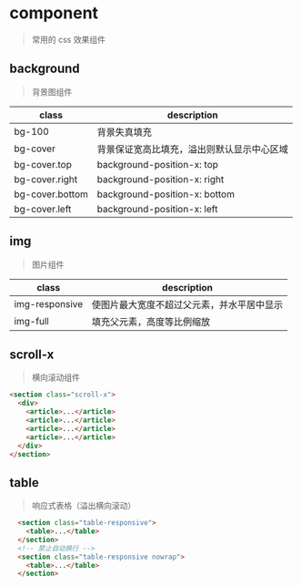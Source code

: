 # component
> 常用的 css 效果组件

## background
> 背景图组件

 class           | description
 --------------- | ----------------------------------------------
 bg-100          | 背景失真填充
 bg-cover        | 背景保证宽高比填充，溢出则默认显示中心区域
 bg-cover.top    | background-position-x: top
 bg-cover.right  | background-position-x: right
 bg-cover.bottom | background-position-x: bottom
 bg-cover.left   | background-position-x: left

## img
> 图片组件

 class           | description
 --------------- | ----------------------------------------------
 img-responsive  | 使图片最大宽度不超过父元素，并水平居中显示
 img-full        | 填充父元素，高度等比例缩放

## scroll-x
> 横向滚动组件

```html
<section class="scroll-x">
  <div>
    <article>...</article>
    <article>...</article>
    <article>...</article>
    <article>...</article>
  </div>
</section>
```

## table
> 响应式表格（溢出横向滚动）

```html
  <section class="table-responsive">
    <table>...</table>
  </section>
  <!-- 禁止自动换行 -->
  <section class="table-responsive nowrap">
    <table>...</table>
  </section>
```